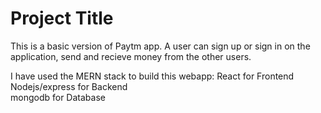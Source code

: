 
# Project Title

This is a basic version of Paytm app. A user can sign up or sign in on the application, send and recieve money from the other users.

I have used the MERN stack to build this webapp:
React for Frontend                 
Nodejs/express for Backend  
mongodb for Database 
